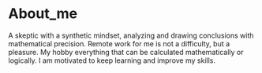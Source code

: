 # About_me
A skeptic with a synthetic mindset, analyzing and drawing conclusions with mathematical precision. Remote work for me is not a difficulty, but
a pleasure. My hobby everything that can be calculated mathematically or logically.
I am motivated to keep learning and improve my skills.

